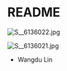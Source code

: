 # README #

![S__6136022.jpg](https://bitbucket.org/repo/LoXRyxa/images/925219196-S__6136022.jpg)

![S__6136021.jpg](https://bitbucket.org/repo/LoXRyxa/images/42494865-S__6136021.jpg)


* Wangdu Lin